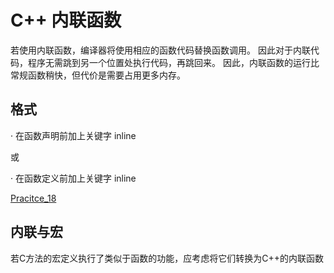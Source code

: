 # C++ 内联函数

若使用内联函数，编译器将使用相应的函数代码替换函数调用。<!-- 这将意味着内联函数无法递归 -->
因此对于内联代码，程序无需跳到另一个位置处执行代码，再跳回来。
因此，内联函数的运行比常规函数稍快，但代价是需要占用更多内存。
<!-- 如果程序在 10 个不同的地方调用同一个内联函数，则该程序将会包括该函数代码的 10 个副本 -->

## 格式

· 在函数声明前加上关键字 inline

 或

· 在函数定义前加上关键字 inline

[Pracitce_18](../Practice/Practice_18.cpp)

## 内联与宏

若C方法的宏定义执行了类似于函数的功能，应考虑将它们转换为C++的内联函数